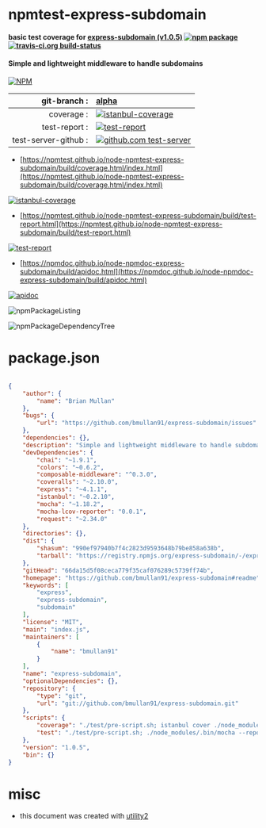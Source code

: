 # npmtest-express-subdomain

#### basic test coverage for  [express-subdomain (v1.0.5)](https://github.com/bmullan91/express-subdomain#readme)  [![npm package](https://img.shields.io/npm/v/npmtest-express-subdomain.svg?style=flat-square)](https://www.npmjs.org/package/npmtest-express-subdomain) [![travis-ci.org build-status](https://api.travis-ci.org/npmtest/node-npmtest-express-subdomain.svg)](https://travis-ci.org/npmtest/node-npmtest-express-subdomain)

#### Simple and lightweight middleware to handle subdomains

[![NPM](https://nodei.co/npm/express-subdomain.png?downloads=true&downloadRank=true&stars=true)](https://www.npmjs.com/package/express-subdomain)

| git-branch : | [alpha](https://github.com/npmtest/node-npmtest-express-subdomain/tree/alpha)|
|--:|:--|
| coverage : | [![istanbul-coverage](https://npmtest.github.io/node-npmtest-express-subdomain/build/coverage.badge.svg)](https://npmtest.github.io/node-npmtest-express-subdomain/build/coverage.html/index.html)|
| test-report : | [![test-report](https://npmtest.github.io/node-npmtest-express-subdomain/build/test-report.badge.svg)](https://npmtest.github.io/node-npmtest-express-subdomain/build/test-report.html)|
| test-server-github : | [![github.com test-server](https://npmtest.github.io/node-npmtest-express-subdomain/GitHub-Mark-32px.png)](https://npmtest.github.io/node-npmtest-express-subdomain/build/app/index.html) | | build-artifacts : | [![build-artifacts](https://npmtest.github.io/node-npmtest-express-subdomain/glyphicons_144_folder_open.png)](https://github.com/npmtest/node-npmtest-express-subdomain/tree/gh-pages/build)|

- [https://npmtest.github.io/node-npmtest-express-subdomain/build/coverage.html/index.html](https://npmtest.github.io/node-npmtest-express-subdomain/build/coverage.html/index.html)

[![istanbul-coverage](https://npmtest.github.io/node-npmtest-express-subdomain/build/screenCapture.buildCi.browser.%252Ftmp%252Fbuild%252Fcoverage.lib.html.png)](https://npmtest.github.io/node-npmtest-express-subdomain/build/coverage.html/index.html)

- [https://npmtest.github.io/node-npmtest-express-subdomain/build/test-report.html](https://npmtest.github.io/node-npmtest-express-subdomain/build/test-report.html)

[![test-report](https://npmtest.github.io/node-npmtest-express-subdomain/build/screenCapture.buildCi.browser.%252Ftmp%252Fbuild%252Ftest-report.html.png)](https://npmtest.github.io/node-npmtest-express-subdomain/build/test-report.html)

- [https://npmdoc.github.io/node-npmdoc-express-subdomain/build/apidoc.html](https://npmdoc.github.io/node-npmdoc-express-subdomain/build/apidoc.html)

[![apidoc](https://npmdoc.github.io/node-npmdoc-express-subdomain/build/screenCapture.buildCi.browser.%252Ftmp%252Fbuild%252Fapidoc.html.png)](https://npmdoc.github.io/node-npmdoc-express-subdomain/build/apidoc.html)

![npmPackageListing](https://npmtest.github.io/node-npmtest-express-subdomain/build/screenCapture.npmPackageListing.svg)

![npmPackageDependencyTree](https://npmtest.github.io/node-npmtest-express-subdomain/build/screenCapture.npmPackageDependencyTree.svg)



# package.json

```json

{
    "author": {
        "name": "Brian Mullan"
    },
    "bugs": {
        "url": "https://github.com/bmullan91/express-subdomain/issues"
    },
    "dependencies": {},
    "description": "Simple and lightweight middleware to handle subdomains",
    "devDependencies": {
        "chai": "~1.9.1",
        "colors": "~0.6.2",
        "composable-middleware": "^0.3.0",
        "coveralls": "~2.10.0",
        "express": "~4.1.1",
        "istanbul": "~0.2.10",
        "mocha": "~1.18.2",
        "mocha-lcov-reporter": "0.0.1",
        "request": "~2.34.0"
    },
    "directories": {},
    "dist": {
        "shasum": "990ef97940b7f4c2823d9593648b79be858a638b",
        "tarball": "https://registry.npmjs.org/express-subdomain/-/express-subdomain-1.0.5.tgz"
    },
    "gitHead": "66da15d5f08ceca779f35caf076289c5739ff74b",
    "homepage": "https://github.com/bmullan91/express-subdomain#readme",
    "keywords": [
        "express",
        "express-subdomain",
        "subdomain"
    ],
    "license": "MIT",
    "main": "index.js",
    "maintainers": [
        {
            "name": "bmullan91"
        }
    ],
    "name": "express-subdomain",
    "optionalDependencies": {},
    "repository": {
        "type": "git",
        "url": "git://github.com/bmullan91/express-subdomain.git"
    },
    "scripts": {
        "coverage": "./test/pre-script.sh; istanbul cover ./node_modules/mocha/bin/_mocha --report lcovonly -- -R spec && cat ./coverage/lcov.info | ./node_modules/coveralls/bin/coveralls.js && rm -rf ./coverage; ./test/post-script.sh",
        "test": "./test/pre-script.sh; ./node_modules/.bin/mocha --reporter spec; ./test/post-script.sh"
    },
    "version": "1.0.5",
    "bin": {}
}
```



# misc
- this document was created with [utility2](https://github.com/kaizhu256/node-utility2)
